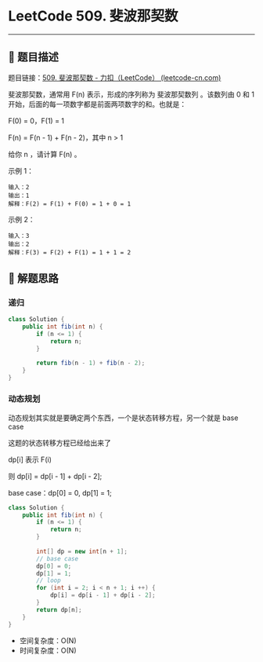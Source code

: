 # LeetCode 509. 斐波那契数

---

## 📃 题目描述

题目链接：[509. 斐波那契数 - 力扣（LeetCode） (leetcode-cn.com)](https://leetcode-cn.com/problems/fibonacci-number/)

斐波那契数，通常用 F(n) 表示，形成的序列称为 斐波那契数列 。该数列由 0 和 1 开始，后面的每一项数字都是前面两项数字的和。也就是：

F(0) = 0，F(1) = 1

F(n) = F(n - 1) + F(n - 2)，其中 n > 1

给你 n ，请计算 F(n) 。

示例 1：

```
输入：2
输出：1
解释：F(2) = F(1) + F(0) = 1 + 0 = 1
```

示例 2：

```
输入：3
输出：2
解释：F(3) = F(2) + F(1) = 1 + 1 = 2
```

## 🔔 解题思路

### 递归

```java
class Solution {
    public int fib(int n) {
        if (n <= 1) {
            return n;
        }

        return fib(n - 1) + fib(n - 2);
    }
}
```

### 动态规划

动态规划其实就是要确定两个东西，一个是状态转移方程，另一个就是 base case

这题的状态转移方程已经给出来了

dp[i] 表示 F(i)

则 dp[i] = dp[i - 1] + dp[i - 2];

base case：dp[0] = 0, dp[1] = 1;


```java
class Solution {
    public int fib(int n) {
        if (n <= 1) {
            return n;
        }
        
        int[] dp = new int[n + 1];
        // base case
        dp[0] = 0;
        dp[1] = 1;
        // loop
        for (int i = 2; i < n + 1; i ++) {
            dp[i] = dp[i - 1] + dp[i - 2];
        }
        return dp[n];
    }
}
```

- 空间复杂度：O(N)
- 时间复杂度：O(N)

